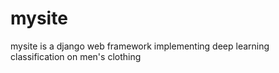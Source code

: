 # mysite
mysite is a django web framework implementing deep learning classification on men's clothing
